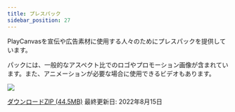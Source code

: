 ```yaml
---
title: プレスパック
sidebar_position: 27
---
```


PlayCanvasを宣伝や広告素材に使用する人々のためにプレスパックを提供しています。

パックには、一般的なアスペクト比でのロゴやプロモーション画像が含まれています。また、アニメーションが必要な場合に使用できるビデオもあります。

![](/img/user-manual/press-pack/press-pack-preview.png)

[ダウンロードZIP (44.5MB)][download-link]
最終更新日: 2022年8月15日

[download-link]: pathname:///downloads/playcanvas-press-pack.zip

